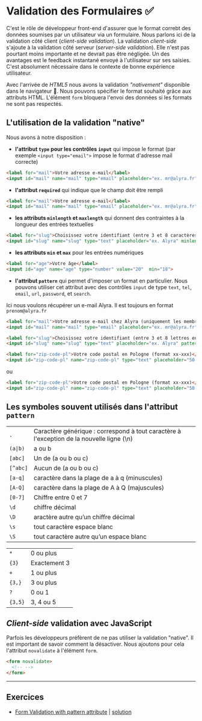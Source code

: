 # Validation des Formulaires <span role="img" aria-label="">✅</span>

C'est le rôle de développeur front-end d'assurer que le format correbt des données soumises par un utilisateur via un formulaire. Nous parlons ici de la validation côté client (_client-side validation_). La validation _client-side_ s'ajoute à la validation côté serveur (_server-side validation_). Elle n'est pas pourtant moins importante et ne devrait pas être négligée. Un des avantages est le feedback instantané envoyé à l'utilisateur sur ses saisies. C'est absolument nécessaire dans le contexte de bonne expérience utilisateur.

Avec l'arrivée de _HTML5_ nous avons la validation _"nativement"_ disponible dans le navigateur 🎉. Nous pouvons spécifier le format souhaité grâce aux attributs HTML. L'élément `form` bloquera l'envoi des données si les formats ne sont pas respectés.

## L'utilisation de la validation "native"

Nous avons à notre disposition :

- **l'attribut `type` pour les contrôles `input`** qui impose le format (par exemple `<input type="email">` impose le format d'adresse mail correcte)

```html
<label for="mail">Votre adresse e-mail</label>
<input id="mail" name="mail" type="email" placeholder="ex. mr@alyra.fr">
```

- **l'attribut `required`** qui indique que le champ doit être rempli

```html
<label for="mail">Votre adresse e-mail</label>
<input id="mail" name="mail" type="email" placeholder="ex. mr@alyra.fr" required>
```

- **les attributs `minlength` et `maxlength`** qui donnent des contraintes à la longueur des entrées textuelles

```html
<label for="slug">Choisissez votre identifiant (entre 3 et 8 caractères)</label>
<input id="slug" name="slug" type="text" placeholder="ex. Alyra" minlength="3" maxlenght="8">
```

- **les attributs `min` et `max`** pour les entrées numériques

```html
<label for="age">Votre âge</label>
<input id="age" name="age" type="number" value="20"  min="18">
```

- **l'attribut `pattern`** qui permet d'imposer un format en particulier. Nous pouvons utiliser cet attribut avec des contrôles `input` de type `text`, `tel`, `email`, `url`, `password`, et `search`.

Ici nous voulons récupérer un e-mail Alyra. Il est toujours en format `prenom@alyra.fr`

```html
<label for="mail">Votre adresse e-mail chez Alyra (uniquement les membres d'Alyra)</label>
<input id="mail" name="mail" type="email" placeholder="ex. mr@alyra.fr" pattern="[a-z]{2,}@alyra.fr">
```


```html
<label for="slug">Choisissez votre identifiant (entre 3 et 8 lettres en minuscule)</label>
<input id="slug" name="slug" type="text" placeholder="ex. Alyra" pattern="[a-z]{3,8}">
```

```html
<label for="zip-code-pl">Votre code postal en Pologne (format xx-xxx)</label>
<input id="zip-code-pl" name="zip-code-pl" type="text" placeholder="50-306" pattern="[0-9]{2}-[0-9]{3}">
```

ou

```html
<label for="zip-code-pl">Votre code postal en Pologne (format xx-xxx)</label>
<input id="zip-code-pl" name="zip-code-pl" type="text" placeholder="50-306" pattern="/d{2}-/d{3}">
```

## Les symboles souvent utilisés dans l'attribut `pattern`

<table><tbody><tr><td><code>.</code></td><td>Caractère générique : correspond à tout caractère à l'exception de la nouvelle ligne (\n)</td></tr><tr><td><code>(a|b)</code></td><td>a ou b</td></tr><tr><td><code>[abc]</code></td><td>Un de (a ou b ou c)</td></tr><tr><td><code>[^abc]</code></td><td>Aucun de (a ou b ou c)</td></tr><tr><td><code>[a-q]</code></td><td>caractère dans la plage de a à q (minuscules)</td></tr><tr><td><code>[A-Q]</code></td><td>caractère dans la plage de A à Q (majuscules)</td></tr><tr><td><code>[0-7]</code></td><td>Chiffre entre 0 et 7</td></tr><tr><td><code>\d</code></td><td >chiffre décimal</td></tr><tr><td><code>\D</code></td><td>aractère autre qu’un chiffre décimal</td></tr><tr><td><code>\s</code></td><td>tout caractère espace blanc</td></tr><tr><td><code>\S</code></td><td>tout caractère autre qu’un espace blanc</td></tr></tbody></table>

<table><tbody><tr><td><code>*</code></td><td>0 ou plus</td></tr><tr><td><code>{3}</code></td><td>Exactement 3</td></tr><tr><td><code>+</code></td><td>1 ou plus</td></tr><tr><td><code>{3,}</code></td><td>3 ou plus</td></tr><tr><td><code>?</code></td><td>0 ou 1</td></tr><tr><td><code>{3,5}</code></td><td>3, 4 ou 5</td></tr></tbody></table>


## *Client-side* validation avec JavaScript

Parfois les développeurs préfèrent de ne pas utiliser la validation "native". Il est important de savoir comment la désactiver. Nous ajoutons pour cela l'attribut  `novalidate` à l'élément `form`.

```html
<form novalidate>
  <!-- -->
</form>
```

---

## Exercices

 - [Form Validation with pattern attribute](https://codepen.io/alyra/pen/gOadKZN) | [solution](https://codepen.io/alyra/pen/3fa833dd9bce32de45f7635b63e8aefd)

